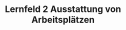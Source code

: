 ---
title: "Lernfeld 2 Ausstattung von Arbeitsplätzen"
info: "Im Rahmen von Lernfeld 2wurden den Gruppen Aufgaben in den Bereichen 
Arbeitsplätze ausstatten gestellt.
Unsere Gruppe hat sich diesmal für das eher theoretische Szenario B entschieden, da wir diesen block etwas entspannter angehen wollten. Das Szenario B sah ein Kundengespräch, indem die Anforderungen an die Arbeitsplätze (PC-Technik, Monitore & Peripherie Geräte) gestellt wurden und weitere Fragen geklärt werden.
Wir haben ein lowbudget und Highend Angebot erstellt.
Ebenfalls wurden die Planung und Realisierung einer Anwendung für die Scootech vorgesehen, welche unten in zu finden ist.
"

link1: /nooble/scootech/
title1: Scootech Scooter Booking Anwendung

link2: https://github.com/luca-naujoks/Itech-IT2x
title2: GitHub Repository

link3: 
title3: 

link4: 
title4: 

image: ""
---